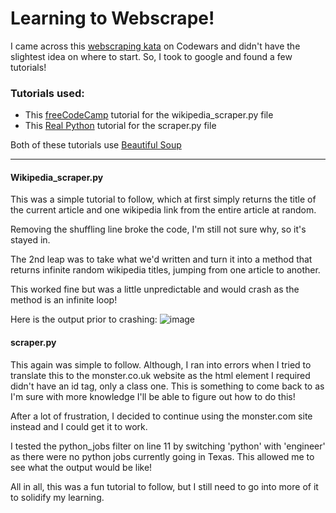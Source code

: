 # Learning to Webscrape!

I came across this [webscraping kata](https://www.codewars.com/kata/5ecb44975864da0012572d5c) on Codewars and didn't have the slightest idea on where to start. So, I took to google and found a few tutorials!

### Tutorials used:
* This [freeCodeCamp](https://www.freecodecamp.org/news/scraping-wikipedia-articles-with-python/) tutorial for the wikipedia_scraper.py file
* This [Real Python](https://realpython.com/beautiful-soup-web-scraper-python/) tutorial for the scraper.py file

Both of these tutorials use [Beautiful Soup](https://www.crummy.com/software/BeautifulSoup/bs4/doc/)


---
#### Wikipedia_scraper.py

This was a simple tutorial to follow, which at first simply returns the title of the current article and one wikipedia link from the entire article at random. 

Removing the shuffling line broke the code, I'm still not sure why, so it's stayed in.

The 2nd leap was to take what we'd written and turn it into a method that returns infinite random wikipedia titles, jumping from one article to another. 

This worked fine but was a little unpredictable and would crash as the method is an infinite loop!

Here is the output prior to crashing:
![image](https://user-images.githubusercontent.com/71782749/108342913-3d92c880-71d3-11eb-8fec-f437ad381ce9.png)

#### scraper.py

This again was simple to follow. Although, I ran into errors when I tried to translate this to the monster.co.uk website as the html element I required didn't have an id tag, only a class one. This is something to come back to as I'm sure with more knowledge I'll be able to figure out how to do this!

After a lot of frustration, I decided to continue using the monster.com site instead and I could get it to work. 

I tested the python_jobs filter on line 11 by switching 'python' with 'engineer' as there were no python jobs currently going in Texas. This allowed me to see what the output would be like!

All in all, this was a fun tutorial to follow, but I still need to go into more of it to solidify my learning.
